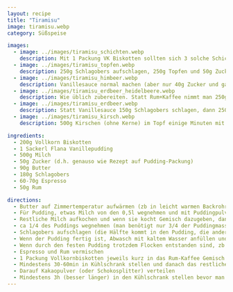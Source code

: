 ```yaml
---
layout: recipe
title: "Tiramisu"
image: tiramisu.webp
category: Süßspeise

images:
  - image: ../images/tiramisu_schichten.webp
    description: Mit 1 Packung VK Biskotten sollten sich 3 solche Schichten ausgehen (ganz oben ist -1 Biskotte aber die lässt man rechts weg
  - image: ../images/tiramisu_topfen.webp
    description: 250g Schlagobers aufschlagen, 250g Topfen und 50g Zucker dazu, 1 Packung Maroni mit Löffel zerkleinern und dazu. Diese Masse abwechselnd mit getränkten Biskotten schlichten. Ergebnis war leider nicht gut. Maroni passen nicht und Topfen ist sehr sauer. Evtl könnte es mehr Zucker retten
  - image: ../images/tiramisu_himbeer.webp
    description: Vanillesauce normal machen (aber nur 40g Zucker und ganzes Schlagobers rein, fest schlagen!), 300g TK-Himbeeren auftauen und pürieren, 50g Rum und 30g Agavendicksaft dazu, in Form abwechseln Biskotten, Himbeer, Vanille. Ergebnis war gut aber zuviel Rum (besser nur 25g nehmen), Himbeersauce zu wenig süß und zu flüssig (evtl 30g Zucker statt Agaven; evtl 100g weggeben und oben drauf damit weniger flüssig). Am nächsten Tag war es aber perfekt, kein Rumgeschmack und nicht mehr flüssig
  - image: ../images/tiramisu_erdbeer_heidelbeere.webp
    description: Wie üblich zubereiten. Statt Rum+Kaffee nimmt man 250g Erdbeeren (auch TK möglich) und püriert sie. Auf das Schlagobers gibt man statt Kakao zb Heidelbeeren oder weitere Erdbeeren
  - image: ../images/tiramisu_erdbeer.webp
    description: Statt Vanillesauce 150g Schlagobers schlagen, dann 250g Topfen dazugeben und vermischen, dann 80g Joghurt und ca 40g Staubzucker dazugeben und cremig mixen. 300g TK-Erdbeeren pürieren. Biskotten in Erdbeerpüree tunken und abwechselnd mit Creme schickten (unten Creme, oben Creme). Ganz oben halbierte Erdbeeren verteilen. Fazit sehr gut muss aber >1h stehen damit es sich ansaugt
  - image: ../images/tiramisu_kirsch.webp
    description: 500g Kirschen (ohne Kerne) im Topf einige Minuten mit Stufe 6 aufkochen bis Wasser austritt und es leicht aufkocht. Dann zerstampfen und in Sieb auf Suppenteller geben. Die Flüssigkeit wird zum Tunken der Biskotten genommen, die Kirschmasse kommt zurück in den Topf um sie später zu schlichten. Außerdem nur 50g Butter, nur 1/2 vom Pudding für Tiramisu genommen, dafür 250g Schlagobers. Ergebnis war ausgezeichnet! Evtl einen Schuss Rum rein oder etwas Zitrone dazu bzw Sauerkirschen nehmen und etwas Zucker in aufgekochte Kirschen geben (es hat etwas Säure gefehlt). Die Pudding Schlagobers Mischung ist für Beeren-Tiramisu vmtl allgemein besser; Auch bei anderen wie Erdbeer probieren!

ingredients:
  - 200g Vollkorn Biskotten
  - 1 Sackerl Flana Vanillepudding
  - 500g Milch
  - 50g Zucker (d.h. genauso wie Rezept auf Pudding-Packung)
  - 90g Butter
  - 180g Schlagobers
  - 60-70g Espresso
  - 50g Rum

directions:
  - Butter auf Zimmertemperatur aufwärmen (zb in leicht warmen Backrohr)
  - Für Pudding, etwas Milch von den 0,5l wegnehmen und mit Puddingpulver und 50g Zucker vermischen
  - Restliche Milch aufkochen und wenn sie kocht Gemisch dazugeben, dann ca 1min kochen lassen während man umrührt und Pudding auskühlen lassen
  - ca 1/4 des Puddings wegnehmen (man benötigt nur 3/4 der Puddingmasse für das Tiramisu)
  - Schlagobers aufschlagen (die Hälfte kommt in den Pudding, die andere Hälfte oben aufs Tiramisu)
  - Wenn der Pudding fertig ist, Abwasch mit kaltem Wasser anfüllen und Topf reinstellen damit der Pudding schneller auskühlt. Kurz danach die zimmerwarme Butter einrühren und danach das Halbe Schlagobers einrühren (alles sollte ca dieselbe Temperatur haben damit die Butter nicht ausflockt, aber der Pudding sollte noch nicht fest werden)
  - Wenn durch den festen Pudding trotzdem Flocken entstanden sind, zb in der Abwasch heißes Wasser einlassen, Topf reinstellen und umrühren bis es eine cremige Konsistenz ist [(Quelle)](https://www.chefkoch.de/forum/2,10,18142/Buttercreme-flockt.html)
  - Espresso und Rum vermischen
  - 1 Packung Vollkornbiskotten jeweils kurz in das Rum-Kaffee Gemisch tunken und in eine Form schlichten. Ganz unten Biskotten, darauf Puddinggemisch, 2-3x wiederholen.
  - Mindestens 30-60min in Kühlschrank stellen und danach das restliche Schlagobers (90g) oben auf dem Tiramisu verteilen (macht man es sofort vermischt es sich mit der Puddingcreme)
  - Darauf Kakaopulver (oder Schokosplitter) verteilen
  - Mindestens 3h (besser länger) in den Kühlschrank stellen bevor man es isst
---
```

